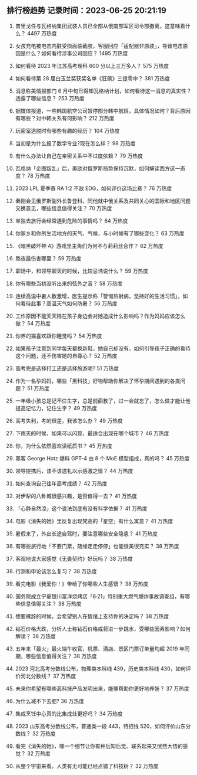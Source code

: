 
## 排行榜趋势 记录时间：2023-06-25 20:21:19
  
  1. 普里戈任与瓦格纳集团武装人员已全部从俄南部军区司令部撤离，这意味着什么？ 4497 万热度
    
  2. 女孩充电被电击内脏受损面临截肢，客服回应「适配器非原装」，导致电击原因是什么？如何看待涉事公司回应？ 1495 万热度
    
  3. 如何看待 2023 年江苏高考理科 600 分以上三万多人？ 575 万热度
    
  4. 如何看待第 28 届白玉兰奖获奖名单《狂飙》三提零中？ 381 万热度
    
  5. 消息称美情报部门 6 月中旬已得知瓦格纳计划，如何看待这一消息的真实性？透露了哪些信息？ 253 万热度
    
  6. 据媒体报道，一些韩国航空公司暂停部分韩中航班，具体情况如何？背后原因有哪些？对中韩关系有何影响？ 212 万热度
    
  7. 玩密室逃脱时有哪些有趣的经历？ 104 万热度
    
  8. 当初是为什么报了数学专业?现在怎么样？ 98 万热度
    
  9. 有什么办法让自己在亲密关系中不过度依赖？ 79 万热度
    
  10. 瓦格纳「企图叛乱」后，美欧对俄罗斯局势保持沉默，如何解读西方这一态度？ 78 万热度
    
  11. 2023 LPL 夏季赛 RA 1:2 不敌 EDG，如何评价这场比赛？ 76 万热度
    
  12. 秦刚会见俄罗斯副外长鲁登科，同他就中俄关系及共同关心的国际和地区问题交换意见，哪些信息值得关注？ 70 万热度
    
  13. 单独去旅行会经常遇到危险的事情吗？ 64 万热度
    
  14. 你家乡和你所生活地方的天气、气候，与小时候有了哪些变化？ 63 万热度
    
  15. 《暗黑破坏神 4》游戏里主角们为何不与莉莉丝合作？ 62 万热度
    
  16. 熬夜最伤害哪里？ 59 万热度
    
  17. 职场中，和领导聊天的时候，比较忌讳说什么？ 59 万热度
    
  18. 你有哪些当初没听出来的弦外之音？ 58 万热度
    
  19. 连续高温中暑人数激增，医生提示称「警惕热射病，坚持好的生活习惯」，如何看待此事？高温天气如何防暑？ 56 万热度
    
  20. 工作原因不能天天陪在孩子身边会对她造成什么影响吗？作为妈妈应该怎么做？ 54 万热度
    
  21. 你养的猫喜欢跟你睡觉吗？ 54 万热度
    
  22. 如果孩子注意到同学每天都换新鞋，她自己却没有。如何引导孩子正确的看待这个问题，还不伤害她的自尊心？ 52 万热度
    
  23. 高考完是选择打工还是选择旅游呢? 51 万热度
    
  24. 作为一名孕妈妈，哪些「黑科技」好物帮助你解决了怀孕期间遇到的各类问题？ 51 万热度
    
  25. 一年级小孩总是记不住生字，总是前面教了，过一会就忘了，怎么做才能让他提高记忆力，记住生字？ 49 万热度
    
  26. 高考失利，考的很差，我该怎么办？ 49 万热度
    
  27. 下雨天的时候，如果可以闪现，最适合出现在哪个城市？ 46 万热度
    
  28. 你，为什么依然喜欢读纸质书？ 45 万热度
    
  29. 黑客 George Hotz 爆料 GPT-4 由 8 个 MoE 模型组成，真的吗？ 45 万热度
    
  30. 领导提携后，该不该送礼以示感激之情？ 44 万热度
    
  31. 如何查询自己往年高考成绩？ 42 万热度
    
  32. 对伊犁的八卦城很感兴趣，是否值得一去？ 41 万热度
    
  33. 「心静自然凉」这个说法到底有没有科学依据？ 41 万热度
    
  34. 电影《消失的她》里反复出现梵高的「星空」有什么寓意？ 41 万热度
    
  35. 暑假来了，外出长途自驾时，要注意哪些安全隐患？ 41 万热度
    
  36. 有哪些旅行地「不要门票，随缘走走停停」也能很美很充实？ 38 万热度
    
  37. 客观地说大家感觉《无畏契约》好玩吗？ 38 万热度
    
  38. 行测和申论该怎么复习？ 38 万热度
    
  39. 看完电影《我爱你！》带给了你哪些人生感悟？ 38 万热度
    
  40. 国务院成立宁夏银川富洋烧烤店「6·21」特别重大燃气爆炸事故调查组，有哪些信息值得关注？ 38 万热度
    
  41. 想要裸辞的时候，会希望别人在情绪上支持你的决定吗？ 38 万热度
    
  42. 钻石价格大跌，分析人士称钻石价格或将进一步跳水，受哪些因素影响？如何解读？ 38 万热度
    
  43. 五年来「最火」最火端午收官，机票、酒店、景区门票订单量均超 2019 年同期，哪些信息值得关注？ 38 万热度
    
  44. 2023 河北高考分数线公布，物理类本科线 439，历史类本科线 430，如何评价河北分数线？ 37 万热度
    
  45. 未来你希望有哪些高科技产品发明出来，能够帮助你更好地养娃？ 37 万热度
    
  46. 为什么减不下去肥? 36 万热度
    
  47. 集成烹饪中心真的比集成灶更好吗？ 34 万热度
    
  48. 2023 山东高考分数线公布，普通类一段 443，特招线 520，如何评价山东分数线？ 32 万热度
    
  49. 看完《消失的她》，哪一个细节让你有种后知后觉、联系起来又恍然大悟的感觉？ 32 万热度
    
  50. 从整个宇宙来看，人类有无可能已经点错了科技树？ 32 万热度
    